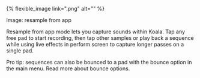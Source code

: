 ---
---

{% flexible_image link=".png" alt="" %}

Image: resample from app

Resample from app mode lets you capture sounds within Koala. Tap any free pad to start recording, then tap other samples or play back a sequence while using live effects in perform screen to capture longer passes on a single pad.

Pro tip: sequences can also be bounced to a pad with the bounce option in the main menu. Read more about bounce options.
